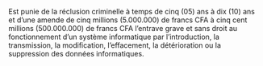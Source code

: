 Est punie de la réclusion criminelle à temps de cinq (05) ans à dix
(10) ans et d’une amende de cinq millions (5.000.000) de francs CFA à cinq cent millions (500.000.000) de francs CFA l’entrave grave et sans droit au fonctionnement d’un système informatique par l’introduction, la transmission, la modification, l’effacement, la détérioration ou la suppression des données informatiques.
